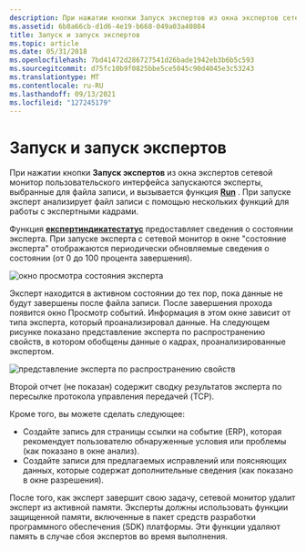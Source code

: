 ```yaml
---
description: При нажатии кнопки Запуск экспертов из окна экспертов сетевой монитор пользовательского интерфейса запускаются эксперты, выбранные для файла записи, и вызывается функция Run. При запуске эксперт анализирует файл записи с помощью нескольких функций для работы с экспертными кадрами.
ms.assetid: 6b8a66cb-d1d6-4e19-b668-049a03a40804
title: Запуск и запуск экспертов
ms.topic: article
ms.date: 05/31/2018
ms.openlocfilehash: 7bd41472d286727541d26bade1942eb3b6b5c593
ms.sourcegitcommit: d75fc10b9f0825bbe5ce5045c90d4045e3c53243
ms.translationtype: MT
ms.contentlocale: ru-RU
ms.lasthandoff: 09/13/2021
ms.locfileid: "127245179"
---
```

# <a name="starting-and-running-experts"></a>Запуск и запуск экспертов

При нажатии кнопки **Запуск экспертов** из окна экспертов сетевой монитор пользовательского интерфейса запускаются эксперты, выбранные для файла записи, и вызывается функция [**Run**](run.md) . При запуске эксперт анализирует файл записи с помощью нескольких функций для работы с экспертными кадрами.

Функция [**експертиндикатестатус**](expertindicatestatus.md) предоставляет сведения о состоянии эксперта. При запуске эксперта с сетевой монитор в окне "состояние эксперта" отображаются периодически обновляемые сведения о состоянии (от 0 до 100 процента завершения).

![окно просмотра состояния эксперта](images/exview.png)

Эксперт находится в активном состоянии до тех пор, пока данные не будут завершены после файла записи. После завершения прохода появится окно Просмотр событий. Информация в этом окне зависит от типа эксперта, который проанализировал данные. На следующем рисунке показано представление эксперта по распространению свойств, в котором обобщены данные о кадрах, проанализированные экспертом.

![представление эксперта по распространению свойств](images/exview1.png)

Второй отчет (не показан) содержит сводку результатов эксперта по пересылке протокола управления передачей (TCP).

Кроме того, вы можете сделать следующее:

-   Создайте запись для страницы ссылки на событие (ERP), которая рекомендует пользователю обнаруженные условия или проблемы (как показано в окне анализ).
-   Создайте записи для предлагаемых исправлений или поясняющих данных, которые содержат дополнительные сведения (как показано в окне разрешения).

После того, как эксперт завершит свою задачу, сетевой монитор удалит эксперт из активной памяти. Эксперты должны использовать функции защищенной памяти, включенные в пакет средств разработки программного обеспечения (SDK) платформы. Эти функции удаляют память в случае сбоя экспертов во время выполнения.

 

 



